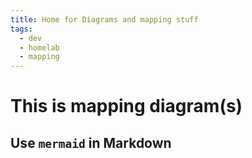 ```yaml
---
title: Home for Diagrams and mapping stuff
tags: 
  - dev
  - homelab
  - mapping
---
```



# This is mapping diagram(s)

## Use `mermaid` in Markdown
